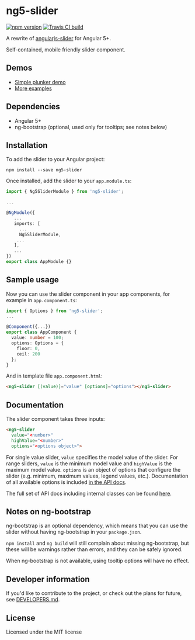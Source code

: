 # ng5-slider
[![npm version](https://badge.fury.io/js/ng5-slider.svg)](https://badge.fury.io/js/ng5-slider)
[![Travis CI build](https://travis-ci.org/piotrdz/ng5-slider.svg)](https://travis-ci.org/piotrdz/ng5-slider)

A rewrite of [angularjs-slider](https://github.com/angular-slider/angularjs-slider) for Angular 5+.

Self-contained, mobile friendly slider component.

## Demos

 * [Simple plunker demo](https://plnkr.co/XhzcMg)
 * [More examples](https://piotrdz.github.io/ng5-slider/)

## Dependencies

 * Angular 5+
 * ng-bootstrap (optional, used only for tooltips; see notes below)

## Installation

To add the slider to your Angular project:
```
npm install --save ng5-slider
```

Once installed, add the slider to your `app.module.ts`:
```typescript
import { Ng5SliderModule } from 'ng5-slider';

...

@NgModule({
   ...
   imports: [
     ...
     Ng5SliderModule,
    ...
   ],
   ...
})
export class AppModule {}
```

## Sample usage

Now you can use the slider component in your app components, for example in `app.component.ts`:
```typescript
import { Options } from 'ng5-slider';
...

@Component({...})
export class AppComponent {
  value: number = 100;
  options: Options = {
    floor: 0,
    ceil: 200
  };
}
```

And in template file `app.component.html`:
```html
<ng5-slider [(value)]="value" [options]="options"></ng5-slider>
```

## Documentation

The slider component takes three inputs:
```html
<ng5-slider
  value="<number>"
  highValue="<number>"
  options="<options object>">
```

For single value slider, `value` specifies the model value of the slider. For range sliders, `value` is the minimum model value and `highValue` is the maximum model value. `options` is an object of options that configure the slider (e.g. minimum, maximum values, legend values, etc.). Documentation of all available options is included [in the API docs](http://piotrdz.github.io/ng5-slider/docs/classes/_options_.options.html).

The full set of API docs including internal classes can be found [here](http://piotrdz.github.io/ng5-slider/docs/index.html).

## Notes on ng-bootstrap

ng-bootstrap is an optional dependency, which means that you can use the slider without having ng-bootstrap in your `package.json`.

`npm install` and `ng build` will still complain about missing ng-bootstrap, but these will be warnings rather than errors, and they can be safely ignored.

When ng-bootstrap is not available, using tooltip options will have no effect.

## Developer information

If you'd like to contribute to the project, or check out the plans for future, see [DEVELOPERS.md](DEVELOPERS.md).

## License

Licensed under the MIT license
